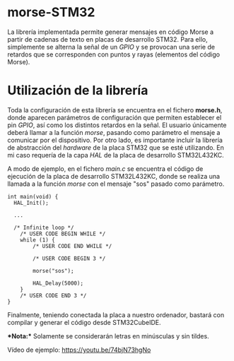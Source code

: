 # morse-STM32

La librería implementada permite generar mensajes en código Morse a partir de cadenas de texto en placas de desarrollo STM32. Para ello, simplemente se alterna la señal de un *GPIO* y se provocan una serie de retardos que se corresponden con puntos y rayas (elementos del código Morse).

# Utilización de la librería

Toda la configuración de esta librería se encuentra en el fichero **morse.h**, donde aparecen parámetros de configuración que permiten establecer el pin *GPIO*, así como los distintos retardos en la señal. El usuario únicamente deberá llamar a la función *morse*, pasando como parámetro el mensaje a comunicar por el dispositivo. Por otro lado, es importante incluir la librería de abstracción del *hardware* de la placa STM32 que se esté utilizando. En mi caso requería de la capa *HAL* de la placa de desarrollo STM32L432KC.

A modo de ejemplo, en el fichero *main.c* se encuentra el código de ejecución de la placa de desarrollo STM32L432KC, donde se realiza una llamada a la función *morse* con el mensaje "sos" pasado como parámetro.

```
int main(void) {
  HAL_Init();
  
  ...
  
  /* Infinite loop */ 
	/* USER CODE BEGIN WHILE */ 
	while (1) { 
		/* USER CODE END WHILE */ 
 
		/* USER CODE BEGIN 3 */ 
    
		morse("sos"); 
    
		HAL_Delay(5000); 
	} 
	/* USER CODE END 3 */
}
```

Finalmente, teniendo conectada la placa a nuestro ordenador, bastará con compilar y generar el código desde STM32CubeIDE.

**\*Nota:\*** Solamente se considerarán letras en minúsculas y sin tildes.

Vídeo de ejemplo: https://youtu.be/74bjN73hgNo
